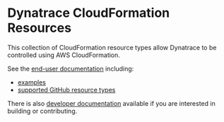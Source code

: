 # Dynatrace CloudFormation Resources

This collection of CloudFormation resource types allow Dynatrace to be controlled using AWS CloudFormation.

See the [end-user documentation](docs/user/generated) including:

* [examples](docs/user/generated/stories)
* [supported GitHub resource types](docs/user/generated/resources)

There is also [developer documentation](docs/dev) available
if you are interested in building or contributing.